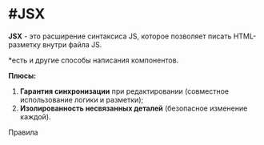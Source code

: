 # #JSX
**JSX** - это расширение синтаксиса JS, которое позволяет писать HTML-разметку внутри файла JS. 

*есть и другие способы написания компонентов. 

 **Плюсы:** 
 1. **Гарантия синхронизации** при редактировании (совместное использование логики и разметки);
2. **Изолированность несвязанных деталей** (безопасное изменение каждой).

Правила 
